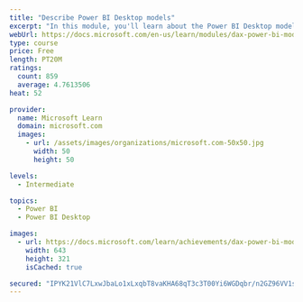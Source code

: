 ```yaml
---
title: "Describe Power BI Desktop models"
excerpt: "In this module, you'll learn about the Power BI Desktop model structure, star schema design basics, analytics queries, and report visual configuration. This module provides a strong foundation on which you can learn to optimize model designs and add model calculations."
webUrl: https://docs.microsoft.com/en-us/learn/modules/dax-power-bi-models/
type: course
price: Free
length: PT20M
ratings:
  count: 859
  average: 4.7613506
heat: 52

provider:
  name: Microsoft Learn
  domain: microsoft.com
  images:
    - url: /assets/images/organizations/microsoft.com-50x50.jpg
      width: 50
      height: 50

levels:
  - Intermediate

topics:
  - Power BI
  - Power BI Desktop

images:
  - url: https://docs.microsoft.com/learn/achievements/dax-power-bi-models-social.png
    width: 643
    height: 321
    isCached: true

secured: "IPYK21VlC7LxwJbaLo1xLxqbT8vaKHA68qT3c3T00Yi6WGDqbr/n2GZ96VV1sGAJNonnJkMKf96kJReuTb30dDeKKbwUzE6Y7fO6sHQbg0kJ3pGhCcdZmv+buXiHFy7reuYfp3udXRTsHPLT+ucPeWMkigRFvkeX9ohPFK3/6C4Izi3NQbu0CuABVnWw9rfAyRGJFVoVW7OlbVrBLOvIq5dTdDl+fyAP2/GohGFUzJNEHSgkaORPh8IO8j747TEPklhIe9fX6Prqer+e+ljIxW9nGd9HbMMUX4AIGH8Th639ChI9bVW9K+WcyoNySgcUqyJ5kIJFyNnyqLGZ9k5wnpbYCxtEgmQeYhpI8n4KmeYpWdR0MW1sJAWjkZe7zAvvuo2+2eTzW0lsfLSh00YYEWiox7UJrVg9iBtJaiQ+rLI=;Y2dSppWsdxX0Zx+MMjG3eg=="
---
```


